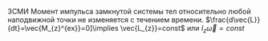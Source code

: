 ЗСМИ
	Момент импульса замкнутой системы тел относительно любой наподвижной точки не изменяется с течением времени.
	$\frac{d\vec{L}}{dt}=\vec{M_{z}^{ex}}=0]\implies \vec{L_{z}}=const$ или $I_{z}\vec{\omega}=const$